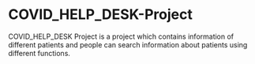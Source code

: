 # COVID_HELP_DESK-Project
COVID_HELP_DESK Project is a project which contains information of different patients and people can search information about patients using different functions.
